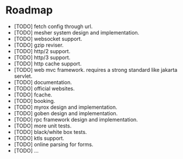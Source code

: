 Roadmap
=======

  * [TODO] fetch config through url.
  * [TODO] mesher system design and implementation.
  * [TODO] websocket support.
  * [TODO] gzip reviser.
  * [TODO] http/2 support.
  * [TODO] http/3 support.
  * [TODO] http cache support.
  * [TODO] web mvc framework. requires a strong standard like jakarta servlet.
  * [TODO] documentation.
  * [TODO] official websites.
  * [TODO] fcache.
  * [TODO] booking.
  * [TODO] myrox design and implementation.
  * [TODO] goben design and implementation.
  * [TODO] rpc framework design and implementation.
  * [TODO] more unit tests.
  * [TODO] black/white box tests.
  * [TODO] ktls support.
  * [TODO] online parsing for forms.
  * [TODO] ...


